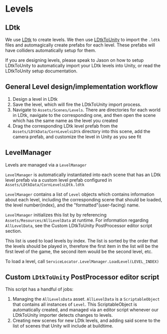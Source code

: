 # Levels

## LDtk

We use [LDtk](https://ldtk.io/) to create levels. We then use [LDtkToUnity](https://cammin.github.io/LDtkToUnity/)
to import the `.ldtk` files and automagically create prefabs for each level.
These prefabs will have colliders automatically setup for them.

If you are designing levels, please speak to Jason on how to setup LDtkToUnity
to automatically import your LDtk levels into Unity, or read the LDtkToUnity
setup documentation.

## General Level design/implementation workflow

1. Design a level in LDtk
2. Save the level, which will fire the LDtkToUnity import process.
3. Navigate to `Assets/Scenes/Levels`. There are directories for each world in
   LDtk, navigate to the corresponding one, and then open the scene which has the
   same name as the level you created
4. Drag the corresponding LDtk level prefab from the `Assets/LDtkData/CornLevelsLDtk`
   directory into this scene, add the camera prefab, and customize the level in
   Unity as you see fit

## LevelManager

Levels are managed via a `LevelManager`

`LevelManager` is automatically instantiated into each scene that has an LDtk level
prefab via a custom level prefab configured in `Assets/LDtkData/CornLevelsLDtk.ldtk`

`LevelManager` contains a list of `Level` objects which contains information
about each level, including the corresponding scene that should be loaded, the
level number(index), and the "formatted"(user-facing) name.

`LevelManager` initializes this list by by referencing `Assets/Resources/AllLevelData`
at runtime. For information regarding `AllLevelData`, see the Custom LDtkToUnity
PostProcessor editor script section.

This list is used to load levels by index. The list is sorted by the order that
the levels should be played in, therefore the first item in the list will be
the first level of the game, the second item would be the second level, etc.

To load a level, call `ServiceLocator.LevelManager.LoadLevel(LEVEL_INDEX)`

## Custom `LDtkToUnity` PostProcessor editor script

This script has a handful of jobs:

1. Managing the `AllLevelsData` asset. `AllLevelData` is a `ScriptableObject` that contains
   all instances of `Level`. This ScriptableObject is automatically created, and managed via an
   editor script whenever our LDtkToUnity importer detects changes to levels.
2. Creating new scenes for new LDtk levels, and adding said scene to the list
   of scenes that Unity will include at buildtime.
